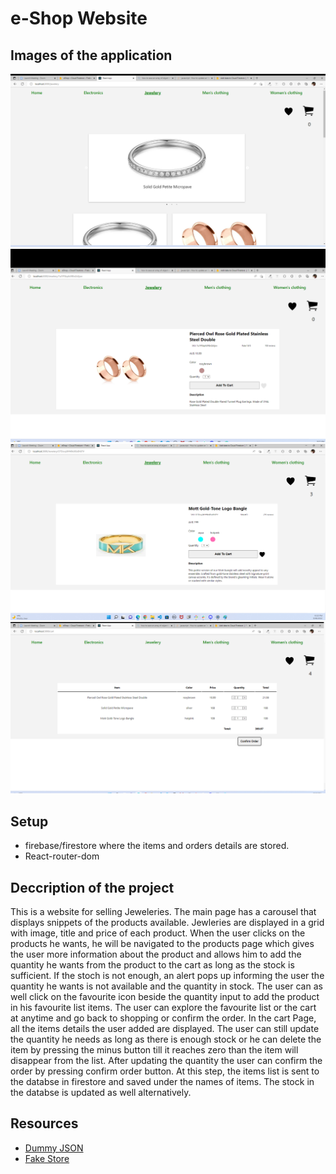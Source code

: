 # e-Shop Website


## Images of the application
<img src="./images/screenshot1.png">
<img src="./images/screenshot2.png">
<img src="./images/screenshot3.png">
<img src="./images/screenshot4.png">


## Setup
- firebase/firestore where the items and orders details are stored.
- React-router-dom


## Deccription of the project
This is a website for selling Jeweleries. The main page has a carousel that displays snippets of the products available. Jewleries are displayed in a grid with image, title and price of each product.
When the user clicks on the products he wants, he will be navigated to the products page which gives the user more information about the product and allows him to add the quantity he wants from the product to the cart as long as the stock is sufficient. If the stoch is not enough, an alert pops up informing the user the quantity he wants is not available and the quantity in stock. The user can as well click on the favourite icon beside the quantity input to add the product in his favourite list items.
The user can explore the favourite list or the cart at anytime and go back to shopping or confirm the order.
In the cart Page, all the items details the user added are displayed. The user can still update the quantity he needs as long as there is enough stock or he can delete the item by pressing the minus button till it reaches zero than the item will disappear from the list.
After updating the quantity the user can confirm the order by pressing confirm order button. 
At this step, the items list is sent to the databse in firestore and saved under the names of items. The stock in the databse is updated as well alternatively.


## Resources

-   [Dummy JSON](https://dummyjson.com/)
-   [Fake Store](https://fakestoreapi.com/)
